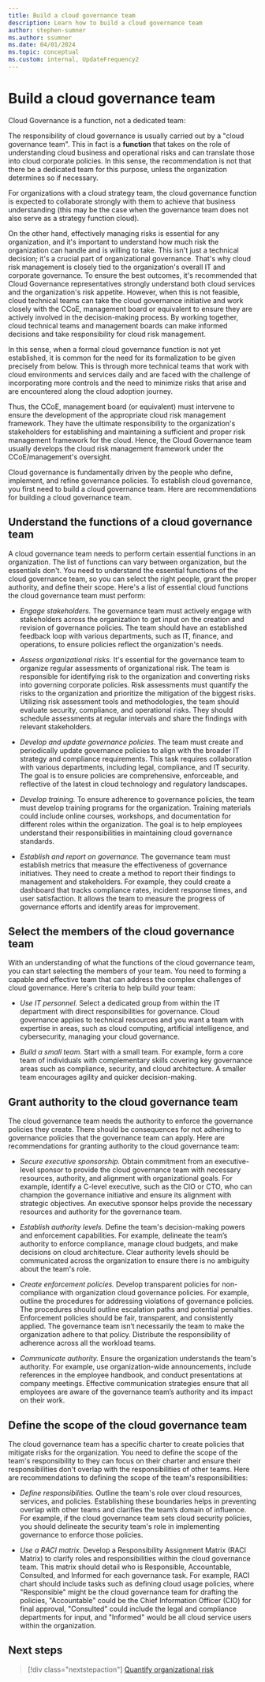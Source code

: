 ```yaml
---
title: Build a cloud governance team
description: Learn how to build a cloud governance team
author: stephen-sumner
ms.author: ssumner
ms.date: 04/01/2024
ms.topic: conceptual
ms.custom: internal, UpdateFrequency2
---
```


# Build a cloud governance team

Cloud Governance is a function, not a dedicated team:

The responsibility of cloud governance is usually carried out by a "cloud governance team". This in fact is a **function** that takes on the role of understanding cloud business and operational risks and can translate those into cloud corporate policies. In this sense, the recommendation is not that there be a dedicated team for this purpose, unless the organization determines so if necessary.
 
For organizations with a cloud strategy team, the cloud governance function is expected to collaborate strongly with them to achieve that business understanding (this may be the case when the governance team does not also serve as a strategy function cloud).
 
On the other hand, effectively managing risks is essential for any organization, and it's important to understand how much risk the organization can handle and is willing to take. This isn't just a technical decision; it's a crucial part of organizational governance. That's why cloud risk management is closely tied to the organization's overall IT and corporate governance. To ensure the best outcomes, it's recommended that Cloud Governance representatives strongly understand both cloud services and the organization's risk appetite. However, when this is not feasible, cloud technical teams can take the cloud governance initiative and work closely with the CCoE, management board or equivalent to ensure they are actively involved in the decision-making process. By working together, cloud technical teams and management boards can make informed decisions and take responsibility for cloud risk management. 
 
In this sense, when a formal cloud governance function is not yet established, it is common for the need for its formalization to be given precisely from below. This is through more technical teams that work with cloud environments and services daily and are faced with the challenge of incorporating more controls and the need to minimize risks that arise and are encountered along the cloud adoption journey.
 
Thus, the CCoE, management board (or equivalent) must intervene to ensure the development of the appropriate cloud risk management framework. They have the ultimate responsibility to the organization's stakeholders for establishing and maintaining a sufficient and proper risk management framework for the cloud. Hence, the Cloud Governance team usually develops the cloud risk management framework under the CCoE/management's oversight.

Cloud governance is fundamentally driven by the people who define, implement, and refine governance policies. To establish cloud governance, you first need to build a cloud governance team. Here are recommendations for building a cloud governance team.

## Understand the functions of a cloud governance team

A cloud governance team needs to perform certain essential functions in an organization. The list of functions can vary between organization, but the essentials don't. You need to understand the essential functions of the cloud governance team, so you can select the right people, grant the proper authority, and define their scope. Here's a list of essential cloud functions the cloud governance team must perform:

- *Engage stakeholders.* The governance team must actively engage with stakeholders across the organization to get input on the creation and revision of governance policies. The team should have an established feedback loop with various departments, such as IT, finance, and operations, to ensure policies reflect the organization's needs.

- *Assess organizational risks.* It's essential for the governance team to organize regular assessments of organizational risk. The team is responsible for identifying risk to the organization and converting risks into governing corporate policies. Risk assessments must quantify the risks to the organization and prioritize the mitigation of the biggest risks. Utilizing risk assessment tools and methodologies, the team should evaluate security, compliance, and operational risks. They should schedule assessments at regular intervals and share the findings with relevant stakeholders.

- *Develop and update governance policies.* The team must create and periodically update governance policies to align with the broader IT strategy and compliance requirements. This task requires collaboration with various departments, including legal, compliance, and IT security. The goal is to ensure policies are comprehensive, enforceable, and reflective of the latest in cloud technology and regulatory landscapes.

- *Develop training.* To ensure adherence to governance policies, the team must develop training programs for the organization. Training materials could include online courses, workshops, and documentation for different roles within the organization. The goal is to help employees understand their responsibilities in maintaining cloud governance standards.

- *Establish and report on governance.* The governance team must establish metrics that measure the effectiveness of governance initiatives. They need to create a method to report their findings to management and stakeholders. For example, they could create a dashboard that tracks compliance rates, incident response times, and user satisfaction. It allows the team to measure the progress of governance efforts and identify areas for improvement.

## Select the members of the cloud governance team

With an understanding of what the functions of the cloud governance team, you can start selecting the members of your team. You need to forming a capable and effective team that can address the complex challenges of cloud governance. Here's criteria to help build your team:

- *Use IT personnel.* Select a dedicated group from within the IT department with direct responsibilities for governance. Cloud governance applies to technical resources and you want a team with expertise in areas, such as cloud computing, artificial intelligence, and cybersecurity, managing your cloud governance.

- *Build a small team.* Start with a small team. For example, form a core team of individuals with complementary skills covering key governance areas such as compliance, security, and cloud architecture. A smaller team encourages agility and quicker decision-making.

## Grant authority to the cloud governance team

The cloud governance team needs the authority to enforce the governance policies they create. There should be consequences for not adhering to governance policies that the governance team can apply. Here are recommendations for granting authority to the cloud governance team:

- *Secure executive sponsorship.* Obtain commitment from an executive-level sponsor to provide the cloud governance team with necessary resources, authority, and alignment with organizational goals. For example, identify a C-level executive, such as the CIO or CTO, who can champion the governance initiative and ensure its alignment with strategic objectives. An executive sponsor helps provide the necessary resources and authority for the governance team.

- *Establish authority levels.* Define the team's decision-making powers and enforcement capabilities. For example, delineate the team’s authority to enforce compliance, manage cloud budgets, and make decisions on cloud architecture. Clear authority levels should be communicated across the organization to ensure there is no ambiguity about the team's role.

- *Create enforcement policies.* Develop transparent policies for non-compliance with organization cloud governance policies. For example, outline the procedures for addressing violations of governance policies. The procedures should outline escalation paths and potential penalties. Enforcement policies should be fair, transparent, and consistently applied. The governance team isn’t necessarily the team to make the organization adhere to that policy. Distribute the responsibility of adherence across all the workload teams.

- *Communicate authority.* Ensure the organization understands the team's authority. For example, use organization-wide announcements, include references in the employee handbook, and conduct presentations at company meetings. Effective communication strategies ensure that all employees are aware of the governance team’s authority and its impact on their work.

## Define the scope of the cloud governance team

The cloud governance team has a specific charter to create policies that mitigate risks for the organization. You need to define the scope of the team's responsibility to they can focus on their charter and ensure their responsibilities don't overlap with the responsibilities of other teams. Here are recommendations to defining the scope of the team's responsibilities:

- *Define responsibilities.* Outline the team's role over cloud resources, services, and policies. Establishing these boundaries helps in preventing overlap with other teams and clarifies the team’s domain of influence. For example, if the cloud governance team sets cloud security policies, you should delineate the security team's role in implementing governance to enforce those policies.

- *Use a RACI matrix.* Develop a Responsibility Assignment Matrix (RACI Matrix) to clarify roles and responsibilities within the cloud governance team. This matrix should detail who is Responsible, Accountable, Consulted, and Informed for each governance task. For example, RACI chart should include tasks such as defining cloud usage policies, where "Responsible" might be the cloud governance team for drafting the policies, "Accountable" could be the Chief Information Officer (CIO) for final approval, "Consulted" could include the legal and compliance departments for input, and "Informed" would be all cloud service users within the organization.

## Next steps

> [!div class="nextstepaction"]
> [Quantify organizational risk](quantify-organizational-risk.md)